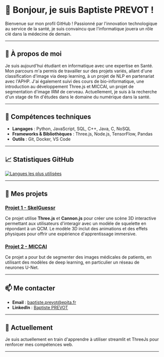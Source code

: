 # 👋 Bonjour, je suis Baptiste PREVOT !

<!-- Présentation rapide et bienvenue -->
Bienvenue sur mon profil GitHub ! Passionné par l'innovation technologique au service de la santé, je suis convaincu que
l'informatique jouera un rôle clé dans la médecine de demain.

---

## 🌟 À propos de moi

<!-- Résumé de votre parcours, compétences clés et centres d'intérêt professionnels -->
Je suis aujourd'hui étudiant en informatique avec une expertise en Santé. Mon parcours m'a permis de travailler sur des projets variés, allant d'une classification d'image via deep learning, à un projet de NLP en partenariat avec l'APHP. J'ai également suivi des cours de bio-informatique, une introduction au développement Three.js et MICCAI, un projet de segmentation d'image IRM de cerveau. Actuellement, je suis à la recherche d'un stage de fin d'études dans le domaine du numérique dans la santé.

---

## 🔧 Compétences techniques

<!-- Listez vos compétences en les catégorisant par technologies, langues, outils, etc. -->
- **Langages** : Python, JavaScript, SQL, C++, Java, C, NoSQL
- **Frameworks & Bibliothèques** : Three.js, Node.js, TensorFlow, Pandas 
- **Outils** : Git, Docker, VS Code

---

## 📈 Statistiques GitHub

<!-- [![Langues les plus utilisées](https://github-readme-stats.vercel.app/api/top-langs/?username=Baptisteprvt&layout=compact&theme=radical)](https://github.com/Baptisteprvt) -->

[![Langues les plus utilisées](https://github-readme-stats.vercel.app/api/top-langs/?username=Baptisteprvt&layout=compact&theme=radical)](https://github.com/anuraghazra/github-readme-stats)


---

## 📂 Mes projets

<!-- Mettez en avant certains de vos projets principaux avec un lien vers chaque repository -->
### [Projet 1 - SkelGuessr]([https://github.com/Baptisteprvt](https://github.com/Baptisteprvt/R-alit-_Augment-e))
Ce projet utilise **Three.js** et **Cannon.js** pour créer une scène 3D interactive permettant aux utilisateurs d'interagir avec un modèle de squelette en répondant à un QCM. Le modèle 3D inclut des animations et des effets physiques pour offrir une expérience d'apprentissage immersive.

### [Projet 2 - MICCAI]([https://github.com/Baptisteprvt](https://github.com/Baptisteprvt/MICCAI))
Ce projet a pour but de segmenter des images médicales de patients, en utilisant des modèles de deep learning, en particulier un réseau de neurones U-Net.

---

## 📫 Me contacter

<!-- Détaillez les meilleurs moyens pour vous contacter : email, LinkedIn, Twitter, etc. -->
- **Email** : baptiste.prevot@epita.fr
- **LinkedIn** : [Baptiste PREVOT](https://www.linkedin.com/in/baptiste-prevot73/)

---

## 🌱 Actuellement

<!-- Mentionnez les nouvelles compétences ou technologies sur lesquelles vous vous concentrez actuellement -->
Je suis actuellement en train d'apprendre à utiliser streamlit et ThreeJs pour renforcer mes compétences web.

---

